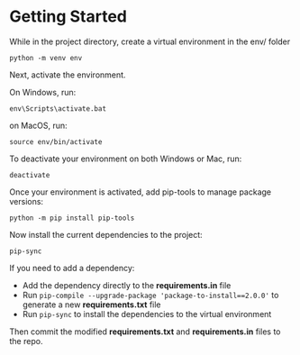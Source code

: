 # Getting Started

While in the project directory, create a virtual environment in the env/ folder
```
python -m venv env
```

Next, activate the environment.

On Windows, run:
```
env\Scripts\activate.bat
```

on MacOS, run:
```
source env/bin/activate
```

To deactivate your environment on both Windows or Mac, run:
```
deactivate
```

Once your environment is activated, add pip-tools to manage package versions:
```
python -m pip install pip-tools
```

Now install the current dependencies to the project:
```
pip-sync
```

If you need to add a dependency:
* Add the dependency directly to the **requirements.in** file
* Run `pip-compile --upgrade-package 'package-to-install==2.0.0'` to generate a new **requirements.txt** file
* Run `pip-sync` to install the dependencies to the virtual environment

Then commit the modified **requirements.txt** and **requirements.in** files to the repo.
